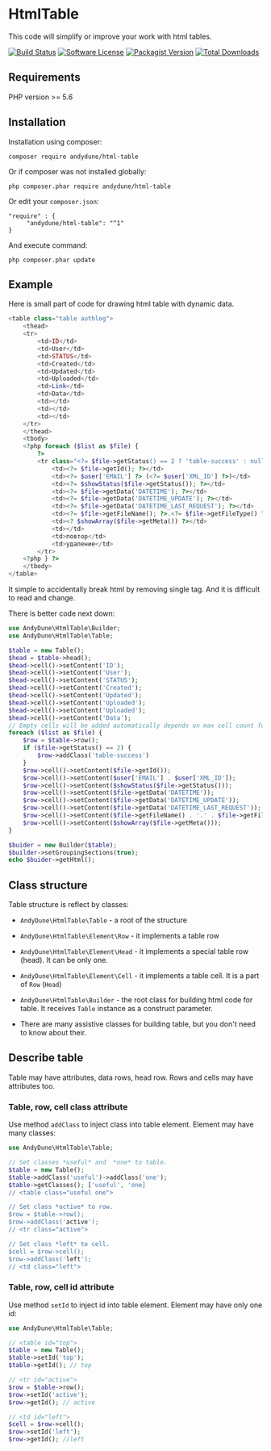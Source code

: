 # HtmlTable
This code will simplify or improve your work with html tables.

[![Build Status](https://travis-ci.org/AndyDune/HtmlTable.svg?branch=master)](https://travis-ci.org/AndyDune/HtmlTable)
[![Software License](https://img.shields.io/badge/license-MIT-brightgreen.svg?style=flat-square)](LICENSE)
[![Packagist Version](https://img.shields.io/packagist/v/andydune/html-table.svg?style=flat-square)](https://packagist.org/packages/andydune/html-table)
[![Total Downloads](https://img.shields.io/packagist/dt/andydune/html-table.svg?style=flat-square)](https://packagist.org/packages/andydune/html-table)


Requirements
------------

PHP version >= 5.6

Installation
------------

Installation using composer:

```
composer require andydune/html-table
```
Or if composer was not installed globally:
```
php composer.phar require andydune/html-table
```
Or edit your `composer.json`:
```
"require" : {
     "andydune/html-table": "^1"
}

```
And execute command:
```
php composer.phar update
```

Example
-----------

Here is small part of code for drawing html table with dynamic data. 

```php
<table class="table authlog">
    <thead>
    <tr>
        <td>ID</td>
        <td>User</td>
        <td>STATUS</td>
        <td>Created</td>
        <td>Updated</td>
        <td>Uploaded</td>
        <td>Link</td>
        <td>Data</td>
        <td></td>
        <td></td>
        <td></td>
    </tr>
    </thead>
    <tbody>
    <?php foreach ($list as $file) {
        ?>
        <tr class="<?= $file->getStatus() == 2 ? 'table-success' : null; ?>">
            <td><?= $file->getId(); ?></td>
            <td><?= $user['EMAIL'] ?> (<?= $user['XML_ID'] ?>)</td>
            <td><?= $showStatus($file->getStatus()); ?></td>
            <td><?= $file->getData('DATETIME'); ?></td>
            <td><?= $file->getData('DATETIME_UPDATE'); ?></td>
            <td><?= $file->getData('DATETIME_LAST_REQUEST'); ?></td>
            <td><?= $file->getFileName(); ?>.<?= $file->getFileType() ?></td>
            <td><? $showArray($file->getMeta()) ?></td>
            <td></td>
            <td>повтор</td>
            <td>удаление</td>
        </tr>
    <?php } ?>
    </tbody>
</table>
```
It simple to accidentally break html by removing single tag. And it is difficult to read and change.

There is better code next down:
```php
use AndyDune\HtmlTable\Builder;
use AndyDune\HtmlTable\Table;

$table = new Table();
$head = $table->head();
$head->cell()->setContent('ID');
$head->cell()->setContent('User');
$head->cell()->setContent('STATUS');
$head->cell()->setContent('Created');
$head->cell()->setContent('Updated');
$head->cell()->setContent('Uploaded');
$head->cell()->setContent('Uploaded');
$head->cell()->setContent('Data');
// Empty cells will be added automatically depends on max cell count for next rows.
foreach ($list as $file) {
    $row = $table->row();
    if ($file->getStatus() == 2) {
        $row->addClass('table-success')
    }
    $row->cell()->setContent($file->getId());
    $row->cell()->setContent($user['EMAIL'] . $user['XML_ID']);
    $row->cell()->setContent($showStatus($file->getStatus()));
    $row->cell()->setContent($file->getData('DATETIME'));
    $row->cell()->setContent($file->getData('DATETIME_UPDATE'));
    $row->cell()->setContent($file->getData('DATETIME_LAST_REQUEST'));
    $row->cell()->setContent($file->getFileName() . '.' . $file->getFileType());
    $row->cell()->setContent($showArray($file->getMeta()));
}

$buider = new Builder($table);
$builder->setGroupingSections(true);
echo $buider->getHtml(); 
``` 

Class structure
----------

Table structure is reflect by classes:

- `AndyDune\HtmlTable\Table` - a root of the structure
- `AndyDune\HtmlTable\Element\Row` - it implements a table row 
- `AndyDune\HtmlTable\Element\Head` - it implements a special table row (head). It can be only one. 
- `AndyDune\HtmlTable\Element\Cell` - it implements a table cell. It is a part of `Row` (`Head`)

- `AndyDune\HtmlTable\Builder` - the root class for building html code for table. 
It receives `Table` instance as a construct parameter.  

- There are many assistive classes for building table, but you don't need to know about their.

Describe table
-------

Table may have attributes, data rows, head row. Rows and cells may have attributes too.

### Table, row, cell class attribute

Use method `addClass` to inject class into table element. Element may have many classes:

```php
use AndyDune\HtmlTable\Table;

// Set classes *useful* and  *one* to table.
$table = new Table();
$table->addClass('useful')->addClass('one');
$table->getClasses(); ['useful', 'one]
// <table class="useful one">

// Set class *active* to row.
$row = $table->row();
$row->addClass('active');
// <tr class="active">

// Set class *left* to cell.
$cell = $row->cell();
$row->addClass('left');
// <td class="left">
```  

### Table, row, cell id attribute

Use method `setId` to inject id into table element. Element may have only one id:

```php
use AndyDune\HtmlTable\Table;

// <table id="top">
$table = new Table();
$table->setId('top');
$table->getId(); // top

// <tr id="active">
$row = $table->row();
$row->setId('active');
$row->getId(); // active

// <td id="left">
$cell = $row->cell();
$row->setId('left');
$row->getId(); //left
```  
